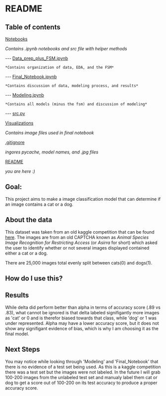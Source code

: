 # README

## Table of contents

[Notebooks](https://github.com/Booandlean/cat_or_dog/tree/master/Notebooks) 

*Contains .ipynb notebooks and src file with helper methods*

--- [Data_prep_plus_FSM.ipynb](https://github.com/Booandlean/cat_or_dog/blob/master/Notebooks/Data_prep_plus_FSM.ipynb)
    
    *Contains organization of data, EDA, and the FSM*

--- [Final_Notebook.ipynb](https://github.com/Booandlean/cat_or_dog/blob/master/Notebooks/Final_Notebook.ipynb)

    *Contains discussion of data, modeling process, and results*
    
--- [Modeling.ipynb](https://github.com/Booandlean/cat_or_dog/blob/master/Notebooks/Modeling.ipynb)

    *Contains all models (minus the fsm) and discussion of modeling*

--- [src.py](https://github.com/Booandlean/cat_or_dog/blob/master/Notebooks/src.py)

[Visualizations](https://github.com/Booandlean/cat_or_dog/tree/master/Visualizations)

*Contains image files used in final notebook*

[.gitignore](https://github.com/Booandlean/cat_or_dog/blob/master/.gitignore)

*ingores pycache, model names, and .jpg files*

[README](https://github.com/Booandlean/cat_or_dog/blob/master/README.md)

*you are here :)*

## Goal:

This project aims to make a image classification model that can determine if an image contains a cat or a dog.

## About the data

This dataset was taken from an old kaggle competition that can be found [here](https://www.kaggle.com/c/dogs-vs-cats). The images are from an old CAPTCHA known as *Animal Species Image Recognition for Restricting Access* (or *Asirra* for short) which asked the user to identify whether or not several images displayed contained either a cat or a dog.

There are 25,000 images total evenly split between cats(0) and dogs(1). 

## How do I use this?


## Results

While delta did perform better than alpha in terms of accuracy score (.89 vs .83), what cannot be ignored is that delta labeled signifigantly more images as 'cat' or 0 and is therefor biased towards that class, while 'dog' or 1 was under represented. Alpha may have a lower accuracy score, but it does not show any signifigant evidence of bias, which is why I am choosing it as the final model. 

## Next Steps

You may notice while looking through 'Modeling' and 'Final_Notebook' that there is no evidence of a test set being used. As this is a kaggle competition there was a test set but the images were not labeled. In the future I will grab 100-200 images from the unlabeled test set and manualy label them cat or dog to get a score out of 100-200 on its test accuracy to produce a proper accuracy score. 